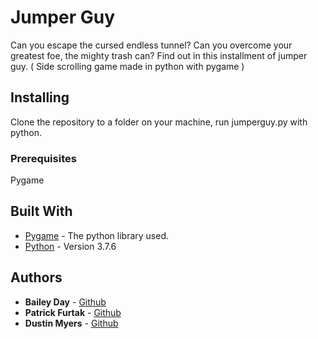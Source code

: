 # Jumper Guy

Can you escape the cursed endless tunnel? Can you overcome your greatest foe, the mighty trash can? Find out in this installment of jumper guy.
( Side scrolling game made in python with pygame )

## Installing

Clone the repository to a folder on your machine, run jumperguy.py with python.

### Prerequisites

Pygame


## Built With

* [Pygame](https://www.pygame.org/wiki/GettingStarted) - The python library used.
* [Python](https://www.python.org/downloads/release/python-376/) - Version 3.7.6

## Authors

* **Bailey Day**  - [Github](https://github.com/BaileyDay)
* **Patrick Furtak**  - [Github](https://github.com/PFurtak)
* **Dustin Myers**  - [Github](https://github.com/dustinblainemyers)


